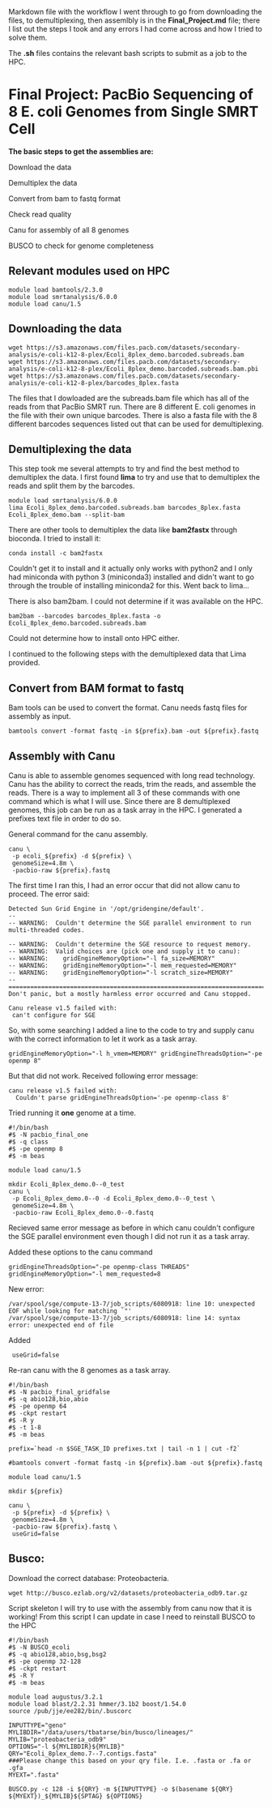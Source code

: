 Markdown file with the workflow I went through to go from downloading the files, to demultiplexing, then assemlbly is in the **Final_Project.md** file; there I list out the steps I took and any errors I had come across and how I tried to solve them. 

The **.sh** files contains the relevant bash scripts to submit as a job to the HPC.

# Final Project: PacBio Sequencing of 8 E. coli Genomes from Single SMRT Cell

**The basic steps to get the assemblies are:**

Download the data

Demultiplex the data

Convert from bam to fastq format

Check read quality

Canu for assembly of all 8 genomes

BUSCO to check for genome completeness

## Relevant modules used on HPC

```
module load bamtools/2.3.0
module load smrtanalysis/6.0.0
module load canu/1.5
```

## Downloading the data

```
wget https://s3.amazonaws.com/files.pacb.com/datasets/secondary-analysis/e-coli-k12-8-plex/Ecoli_8plex_demo.barcoded.subreads.bam
wget https://s3.amazonaws.com/files.pacb.com/datasets/secondary-analysis/e-coli-k12-8-plex/Ecoli_8plex_demo.barcoded.subreads.bam.pbi
wget https://s3.amazonaws.com/files.pacb.com/datasets/secondary-analysis/e-coli-k12-8-plex/barcodes_8plex.fasta
```

The files that I dowloaded are the subreads.bam file which has all of the reads from that PacBio SMRT run. There are 8 different E. coli genomes in the file with their own unique barcodes. There is also a fasta file with the 8 different barcodes sequences listed out that can be used for demultiplexing. 

## Demultiplexing the data

This step took me several attempts to try and find the best method to demultiplex the data. I first found **lima** to try and use that to demultiplex the reads and split them by the barcodes. 

```
module load smrtanalysis/6.0.0
lima Ecoli_8plex_demo.barcoded.subreads.bam barcodes_8plex.fasta Ecoli_8plex_demo.bam --split-bam
```

There are other tools to demultiplex the data like **bam2fastx** through bioconda. I tried to install it: 

```
conda install -c bam2fastx
```

Couldn't get it to install and it actually only works with python2 and I only had miniconda with python 3 (miniconda3) installed and didn't want to go through the trouble of installing miniconda2 for this. Went back to lima... 

There is also bam2bam. I could not determine if it was available on the HPC. 

```
bam2bam --barcodes barcodes_8plex.fasta -o Ecoli_8plex_demo.barcoded.subreads.bam
```
Could not determine how to install onto HPC either. 

I continued to the following steps with the demultiplexed data that Lima provided. 

## Convert from BAM format to fastq

Bam tools can be used to convert the format. Canu needs fastq files for assembly as input. 

```
bamtools convert -format fastq -in ${prefix}.bam -out ${prefix}.fastq
```

## Assembly with Canu

Canu is able to assemble genomes sequenced with long read technology. Canu has the ability to correct the reads, trim the reads, and assemble the reads. There is a way to implement all 3 of these commands with one command which is what I will use. Since there are 8 demultiplexed genomes, this job can be run as a task array in the HPC. I generated a prefixes text file in order to do so. 

General command for the canu assembly.

```
canu \
 -p ecoli_${prefix} -d ${prefix} \
 genomeSize=4.8m \
 -pacbio-raw ${prefix}.fastq
 ```
 
 The first time I ran this, I had an error occur that did not allow canu to proceed. The error said: 
 
 ```
 Detected Sun Grid Engine in '/opt/gridengine/default'.
--
-- WARNING:  Couldn't determine the SGE parallel environment to run multi-threaded codes.

-- WARNING:  Couldn't determine the SGE resource to request memory.
-- WARNING:  Valid choices are (pick one and supply it to canu):
-- WARNING:    gridEngineMemoryOption="-l fa_size=MEMORY"
-- WARNING:    gridEngineMemoryOption="-l mem_requested=MEMORY"
-- WARNING:    gridEngineMemoryOption="-l scratch_size=MEMORY"
--
================================================================================
Don't panic, but a mostly harmless error occurred and Canu stopped.

Canu release v1.5 failed with:
  can't configure for SGE
  ```
 
 
So, with some searching I added a line to the code to try and supply canu with the correct information to let it work as a task array.
 
```
gridEngineMemoryOption="-l h_vmem=MEMORY" gridEngineThreadsOption="-pe openmp 8"
```

But that did not work. Received following error message:
 
```
canu release v1.5 failed with:
  Couldn't parse gridEngineThreadsOption='-pe openmp-class 8'
```

Tried running it **one** genome at a time.

```
#!/bin/bash
#$ -N pacbio_final_one
#$ -q class
#$ -pe openmp 8
#$ -m beas

module load canu/1.5

mkdir Ecoli_8plex_demo.0--0_test
canu \
 -p Ecoli_8plex_demo.0--0 -d Ecoli_8plex_demo.0--0_test \
 genomeSize=4.8m \
 -pacbio-raw Ecoli_8plex_demo.0--0.fastq
```

Recieved same error message as before in which canu couldn't configure the SGE parallel environment even though I did not run it as a task array.

Added these options to the canu command

```
gridEngineThreadsOption="-pe openmp-class THREADS" gridEngineMemoryOption="-l mem_requested=8
```

New error:

```
/var/spool/sge/compute-13-7/job_scripts/6080918: line 10: unexpected EOF while looking for matching `"'
/var/spool/sge/compute-13-7/job_scripts/6080918: line 14: syntax error: unexpected end of file
```

Added

```
 useGrid=false
```

Re-ran canu with the 8 genomes as a task array.

```
#!/bin/bash
#$ -N pacbio_final_gridfalse
#$ -q abio128,bio,abio
#$ -pe openmp 64
#$ -ckpt restart
#$ -R y
#$ -t 1-8
#$ -m beas

prefix=`head -n $SGE_TASK_ID prefixes.txt | tail -n 1 | cut -f2`

#bamtools convert -format fastq -in ${prefix}.bam -out ${prefix}.fastq

module load canu/1.5

mkdir ${prefix}

canu \
 -p ${prefix} -d ${prefix} \
 genomeSize=4.8m \
 -pacbio-raw ${prefix}.fastq \
 useGrid=false
```

## Busco:

Download the correct database: Proteobacteria. 

```
wget http://busco.ezlab.org/v2/datasets/proteobacteria_odb9.tar.gz
```

Script skeleton I will try to use with the assembly from canu now that it is working!
From this script I can update in case I need to reinstall BUSCO to the HPC

```
#!/bin/bash
#$ -N BUSCO_ecoli
#$ -q abio128,abio,bsg,bsg2
#$ -pe openmp 32-128
#$ -ckpt restart
#$ -R Y
#$ -m beas

module load augustus/3.2.1
module load blast/2.2.31 hmmer/3.1b2 boost/1.54.0
source /pub/jje/ee282/bin/.buscorc

INPUTTYPE="geno"
MYLIBDIR="/data/users/tbatarse/bin/busco/lineages/"
MYLIB="proteobacteria_odb9"
OPTIONS="-l ${MYLIBDIR}${MYLIB}"
QRY="Ecoli_8plex_demo.7--7.contigs.fasta"
###Please change this based on your qry file. I.e. .fasta or .fa or .gfa
MYEXT=".fasta"

BUSCO.py -c 128 -i ${QRY} -m ${INPUTTYPE} -o $(basename ${QRY} ${MYEXT})_${MYLIB}${SPTAG} ${OPTIONS}
```
